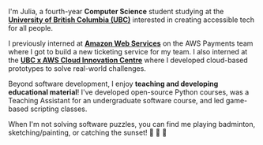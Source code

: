 I'm Julia, a fourth-year **Computer Science** student studying at the [**University of British Columbia (UBC)**]({ubcLink}) interested in creating accessible tech for all people.

I previously interned at [**Amazon Web Services**]({awsLink}) on the AWS Payments team where I got to build a new ticketing service for my team. I also interned at the [**UBC x AWS Cloud Innovation Centre**]({cicLink}) where I developed cloud-based prototypes to solve real-world challenges.

Beyond software development, I enjoy **teaching and developing educational material**! I've developed open-source Python courses, was a Teaching Assistant for an undergraduate software course, and led game-based scripting classes.

When I'm not solving software puzzles, you can find me playing badminton, sketching/painting, or catching the sunset! 🏸 🎨 🌅
